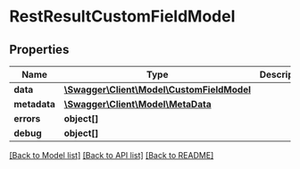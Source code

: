 # RestResultCustomFieldModel

## Properties

 Name         | Type                                                              | Description | Notes      
--------------|-------------------------------------------------------------------|-------------|------------
 **data**     | [**\Swagger\Client\Model\CustomFieldModel**](CustomFieldModel.md) |             | [optional] 
 **metadata** | [**\Swagger\Client\Model\MetaData**](MetaData.md)                 |             | [optional] 
 **errors**   | **object[]**                                                      |             | [optional] 
 **debug**    | **object[]**                                                      |             | [optional] 

[[Back to Model list]](../README.md#documentation-for-models) [[Back to API list]](../README.md#documentation-for-api-endpoints) [[Back to README]](../README.md)


